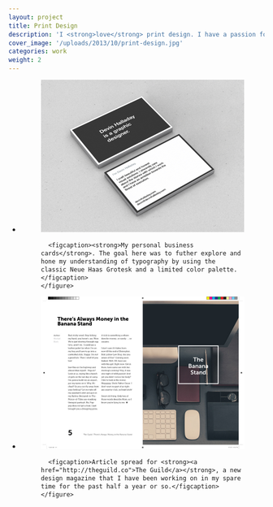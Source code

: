 ```yaml
---
layout: project
title: Print Design
description: 'I <strong>love</strong> print design. I have a passion for typography and layouts that honor their content in a printed, tangible form. These are print designs created for clients and studio projects.'
cover_image: '/uploads/2013/10/print-design.jpg'
categories: work
weight: 2
---
```

<ul class="small-block-grid-1 large-block-grid-2">
  <li>
    <figure>
      <a href="http://devinhalladay.com/uploads/2013/11/cards.jpg" data-fluidbox>
        <img src="/uploads/2013/11/cards.jpg" alt="Personal business cards">
      </a>

      <figcaption><strong>My personal business cards</strong>. The goal here was to futher explore and hone my understanding of typography by using the classic Neue Haas Grotesk and a limited color palette.</figcaption>
    </figure>
  </li>

  <li>
    <figure>
      <a href="http://devinhalladay.com/uploads/2013/10/article_page_spread.jpg" data-fluidbox>
        <img src="/uploads/2013/10/article_page_spread.jpg" alt="Article spreads for The Guild magazine">
      </a>

      <figcaption>Article spread for <strong><a href="http://theguild.co">The Guild</a></strong>, a new design magazine that I have been working on in my spare time for the past half a year or so.</figcaption>
    </figure>
  </li>
</ul>